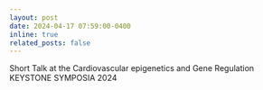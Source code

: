 ```yaml
---
layout: post
date: 2024-04-17 07:59:00-0400
inline: true
related_posts: false
---
```


Short Talk at the Cardiovascular epigenetics and Gene Regulation
KEYSTONE SYMPOSIA 2024
